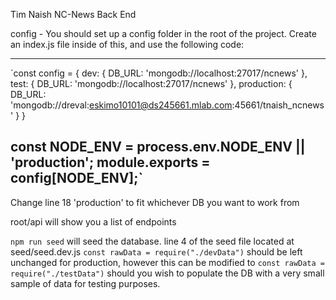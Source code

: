 Tim Naish NC-News Back End

config - You should set up a config folder in the root of the project. Create an index.js file inside of this, and use the following code:

----------------------------------------------------------------------------------
`const config = {
  dev: {
    DB_URL: 'mongodb://localhost:27017/ncnews'
  },
  test: {
    DB_URL: 'mongodb://localhost:27017/ncnews'
  },
  production: {
    DB_URL: 'mongodb://dreval:eskimo10101@ds245661.mlab.com:45661/tnaish_ncnews'
  }
}

const NODE_ENV = process.env.NODE_ENV || 'production';
module.exports = config[NODE_ENV];`
----------------------------------------------------------------------------------

Change line 18 'production' to fit whichever DB you want to work from

root/api will show you a list of endpoints

`npm run seed` will seed the database.
line 4 of the seed file located at seed/seed.dev.js `const rawData = require("./devData")` should be left unchanged for production, however this can be modified to `const rawData = require("./testData")` should you wish to populate the DB with a very small sample of data for testing purposes.